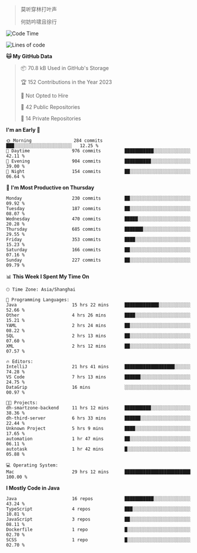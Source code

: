 > 莫听穿林打叶声
> 
> 何妨吟啸且徐行

<!-- ![Github Stats](https://github-readme-stats.vercel.app/api?username=catch6&count_private=true&show_icons=true&theme=gruvbox) -->

<!-- ![Top Langs](https://github-readme-stats.vercel.app/api/top-langs/?username=catch6&layout=compact) -->

<!--START_SECTION:waka-->
![Code Time](http://img.shields.io/badge/Code%20Time-39%20hrs%2047%20mins-blue)

![Lines of code](https://img.shields.io/badge/From%20Hello%20World%20I%27ve%20Written-9.3%20million%20lines%20of%20code-blue)

**🐱 My GitHub Data** 

> 📦 70.8 kB Used in GitHub's Storage 
 > 
> 🏆 152 Contributions in the Year 2023
 > 
> 🚫 Not Opted to Hire
 > 
> 📜 42 Public Repositories 
 > 
> 🔑 14 Private Repositories 
 > 
**I'm an Early 🐤** 

```text
🌞 Morning                284 commits         ███░░░░░░░░░░░░░░░░░░░░░░   12.25 % 
🌆 Daytime                976 commits         ███████████░░░░░░░░░░░░░░   42.11 % 
🌃 Evening                904 commits         ██████████░░░░░░░░░░░░░░░   39.00 % 
🌙 Night                  154 commits         ██░░░░░░░░░░░░░░░░░░░░░░░   06.64 % 
```
📅 **I'm Most Productive on Thursday** 

```text
Monday                   230 commits         ██░░░░░░░░░░░░░░░░░░░░░░░   09.92 % 
Tuesday                  187 commits         ██░░░░░░░░░░░░░░░░░░░░░░░   08.07 % 
Wednesday                470 commits         █████░░░░░░░░░░░░░░░░░░░░   20.28 % 
Thursday                 685 commits         ███████░░░░░░░░░░░░░░░░░░   29.55 % 
Friday                   353 commits         ████░░░░░░░░░░░░░░░░░░░░░   15.23 % 
Saturday                 166 commits         ██░░░░░░░░░░░░░░░░░░░░░░░   07.16 % 
Sunday                   227 commits         ██░░░░░░░░░░░░░░░░░░░░░░░   09.79 % 
```


📊 **This Week I Spent My Time On** 

```text
🕑︎ Time Zone: Asia/Shanghai

💬 Programming Languages: 
Java                     15 hrs 22 mins      █████████████░░░░░░░░░░░░   52.66 % 
Other                    4 hrs 26 mins       ████░░░░░░░░░░░░░░░░░░░░░   15.21 % 
YAML                     2 hrs 24 mins       ██░░░░░░░░░░░░░░░░░░░░░░░   08.22 % 
SQL                      2 hrs 13 mins       ██░░░░░░░░░░░░░░░░░░░░░░░   07.60 % 
XML                      2 hrs 12 mins       ██░░░░░░░░░░░░░░░░░░░░░░░   07.57 % 

🔥 Editors: 
IntelliJ                 21 hrs 41 mins      ███████████████████░░░░░░   74.28 % 
VS Code                  7 hrs 13 mins       ██████░░░░░░░░░░░░░░░░░░░   24.75 % 
DataGrip                 16 mins             ░░░░░░░░░░░░░░░░░░░░░░░░░   00.97 % 

🐱‍💻 Projects: 
dh-smartzone-backend     11 hrs 12 mins      ██████████░░░░░░░░░░░░░░░   38.36 % 
dh-third-server          6 hrs 33 mins       ██████░░░░░░░░░░░░░░░░░░░   22.44 % 
Unknown Project          5 hrs 9 mins        ████░░░░░░░░░░░░░░░░░░░░░   17.65 % 
automation               1 hr 47 mins        ██░░░░░░░░░░░░░░░░░░░░░░░   06.11 % 
autotask                 1 hr 42 mins        █░░░░░░░░░░░░░░░░░░░░░░░░   05.88 % 

💻 Operating System: 
Mac                      29 hrs 12 mins      █████████████████████████   100.00 % 
```

**I Mostly Code in Java** 

```text
Java                     16 repos            ███████████░░░░░░░░░░░░░░   43.24 % 
TypeScript               4 repos             ███░░░░░░░░░░░░░░░░░░░░░░   10.81 % 
JavaScript               3 repos             ██░░░░░░░░░░░░░░░░░░░░░░░   08.11 % 
Dockerfile               1 repo              █░░░░░░░░░░░░░░░░░░░░░░░░   02.70 % 
SCSS                     1 repo              █░░░░░░░░░░░░░░░░░░░░░░░░   02.70 % 
```




<!--END_SECTION:waka-->
